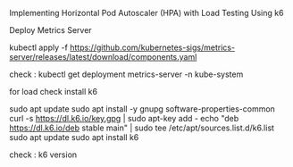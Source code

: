 Implementing Horizontal Pod Autoscaler (HPA) with Load Testing Using k6

Deploy Metrics Server

kubectl apply -f https://github.com/kubernetes-sigs/metrics-server/releases/latest/download/components.yaml

check :
kubectl get deployment metrics-server -n kube-system



for load check install k6   

sudo apt update
sudo apt install -y gnupg software-properties-common
curl -s https://dl.k6.io/key.gpg | sudo apt-key add -
echo "deb https://dl.k6.io/deb stable main" | sudo tee /etc/apt/sources.list.d/k6.list
sudo apt update
sudo apt install k6

 check :
 k6 version
